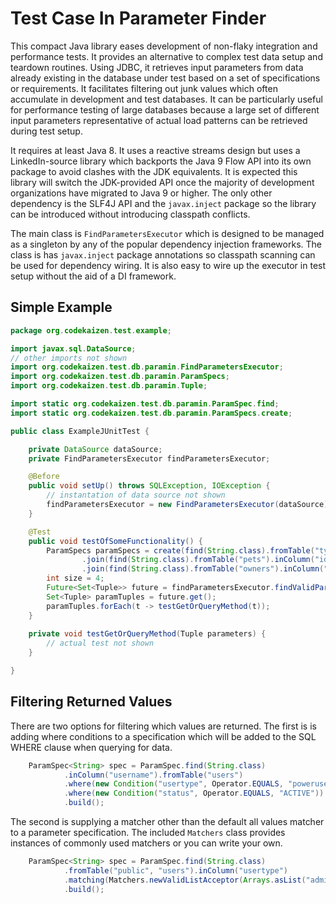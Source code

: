 # Test Case In Parameter Finder

This compact Java library eases development of non-flaky integration and
performance tests. It provides an alternative to complex test data setup and
teardown routines. Using JDBC, it retrieves input parameters from data already
existing in the database under test based on a set of specifications or
requirements. It facilitates filtering out junk values which often accumulate
in development and test databases. It can be particularly useful for
performance testing of large databases because a large set of different input
parameters representative of actual load patterns can be retrieved
during test setup.

It requires at least Java 8. It uses a reactive streams design but uses
a LinkedIn-source library which backports the Java 9 Flow API into its
own package to avoid clashes with the JDK equivalents. It is expected this
library will switch the JDK-provided API once the majority of development
organizations have migrated to Java 9 or higher. The only other dependency is
the SLF4J API and the `javax.inject` package so the library can be introduced
without introducing classpath conflicts.

The main class is `FindParametersExecutor` which is designed to be managed as
a singleton by any of the popular dependency injection frameworks. The class is
has `javax.inject` package annotations so classpath scanning can be used for
dependency wiring. It is also easy to wire up the executor in test setup
without the aid of a DI framework.

## Simple Example

```java
package org.codekaizen.test.example;

import javax.sql.DataSource;
// other imports not shown
import org.codekaizen.test.db.paramin.FindParametersExecutor;
import org.codekaizen.test.db.paramin.ParamSpecs;
import org.codekaizen.test.db.paramin.Tuple;

import static org.codekaizen.test.db.paramin.ParamSpec.find;
import static org.codekaizen.test.db.paramin.ParamSpecs.create;

public class ExampleJUnitTest {

    private DataSource dataSource;
    private FindParametersExecutor findParametersExecutor;

    @Before
    public void setUp() throws SQLException, IOException {
        // instantation of data source not shown
        findParametersExecutor = new FindParametersExecutor(dataSource);
    }

    @Test
    public void testOfSomeFunctionality() {
        ParamSpecs paramSpecs = create(find(String.class).fromTable("types").inColumn("name").build())
                .join(find(String.class).fromTable("pets").inColumn("id").build(), new JoinPair("id", "type_id"))
                .join(find(String.class).fromTable("owners").inColumn("city").build(), new JoinPair("owner_id", "id"));
        int size = 4;
        Future<Set<Tuple>> future = findParametersExecutor.findValidParameters(paramSpecs, size);
        Set<Tuple> paramTuples = future.get();
        paramTuples.forEach(t -> testGetOrQueryMethod(t));
    }
    
    private void testGetOrQueryMethod(Tuple parameters) {
        // actual test not shown
    }

}
```

## Filtering Returned Values

There are two options for filtering which values are returned. The first is
is adding where conditions to a specification which will be added to the SQL
WHERE clause when querying for data.

```java
    ParamSpec<String> spec = ParamSpec.find(String.class)
            .inColumn("username").fromTable("users")
            .where(new Condition("usertype", Operator.EQUALS, "poweruser"))
            .where(new Condition("status", Operator.EQUALS, "ACTIVE"))
            .build();

```

The second is supplying a matcher other than the default all values matcher
to a parameter specification. The included `Matchers` class provides
instances of commonly used matchers or you can write your own.

```java
    ParamSpec<String> spec = ParamSpec.find(String.class)
            .fromTable("public", "users").inColumn("usertype")
            .matching(Matchers.newValidListAcceptor(Arrays.asList("administrator", "poweruser")))
            .build();

```
